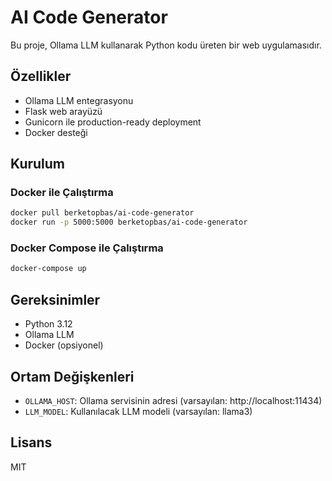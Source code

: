 # AI Code Generator

Bu proje, Ollama LLM kullanarak Python kodu üreten bir web uygulamasıdır.

## Özellikler

- Ollama LLM entegrasyonu
- Flask web arayüzü
- Gunicorn ile production-ready deployment
- Docker desteği

## Kurulum

### Docker ile Çalıştırma

```bash
docker pull berketopbas/ai-code-generator
docker run -p 5000:5000 berketopbas/ai-code-generator
```

### Docker Compose ile Çalıştırma

```bash
docker-compose up
```

## Gereksinimler

- Python 3.12
- Ollama LLM
- Docker (opsiyonel)

## Ortam Değişkenleri

- `OLLAMA_HOST`: Ollama servisinin adresi (varsayılan: http://localhost:11434)
- `LLM_MODEL`: Kullanılacak LLM modeli (varsayılan: llama3)

## Lisans

MIT
